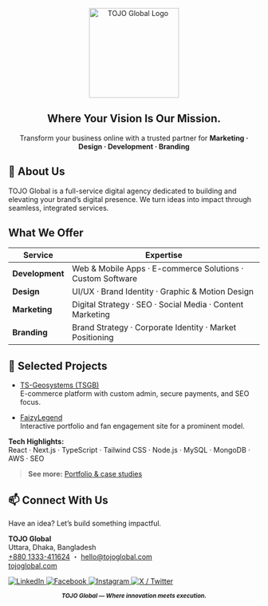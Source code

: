 <p align="center">
  <img src="https://placehold.co/180x36/white/black?font=montserrat&text=TOJO%20GLOBAL" alt="TOJO Global Logo" width="180"/>
</p>

<h2 align="center"><b>Where Your Vision Is Our Mission.</b></h2>
<p align="center">
  Transform your business online with a trusted partner for <b>Marketing · Design · Development · Branding</b>
</p>

## 🚀 About Us

TOJO Global is a full-service digital agency dedicated to building and elevating your brand’s digital presence. We turn ideas into impact through seamless, integrated services.

## What We Offer

| Service           | Expertise                                                                                      |
|-------------------|-----------------------------------------------------------------------------------------------|
| **Development**   | Web & Mobile Apps · E-commerce Solutions · Custom Software                                    |
| **Design**        | UI/UX · Brand Identity · Graphic & Motion Design                                              |
| **Marketing**     | Digital Strategy · SEO · Social Media · Content Marketing                                     |
| **Branding**      | Brand Strategy · Corporate Identity · Market Positioning                                      |

## 🌟 Selected Projects

- [TS-Geosystems (TSGB)](https://ts-geosystems.com.bd)  
  E-commerce platform with custom admin, secure payments, and SEO focus.

- [FaizyLegend](https://faizylegend.com)  
  Interactive portfolio and fan engagement site for a prominent model.

**Tech Highlights:**  
React · Next.js · TypeScript · Tailwind CSS · Node.js · MySQL · MongoDB · AWS · SEO

> **See more:** [Portfolio & case studies](https://tojoglobal.com)

## 📫 Connect With Us

Have an idea? Let’s build something impactful.

**TOJO Global**  
Uttara, Dhaka, Bangladesh  
[+880 1333-411624](tel:+8801333411624) ・ [hello@tojoglobal.com](mailto:hello@tojoglobal.com)  
[tojoglobal.com](https://tojoglobal.com)

<p>
  <a href="https://www.linkedin.com/company/tojoglobal">
    <img src="https://img.shields.io/badge/LinkedIn-0A66C2?style=for-the-badge&logo=linkedin&logoColor=white" alt="LinkedIn"/>
  </a>
  <a href="https://www.facebook.com/tojoglobal">
    <img src="https://img.shields.io/badge/Facebook-1877F2?style=for-the-badge&logo=facebook&logoColor=white" alt="Facebook"/>
  </a>
  <a href="https://www.instagram.com/tojoglobal">
    <img src="https://img.shields.io/badge/Instagram-E4405F?style=for-the-badge&logo=instagram&logoColor=white" alt="Instagram"/>
  </a>
  <a href="https://twitter.com/tojoglobal">
    <img src="https://img.shields.io/badge/X-1DA1F2?style=for-the-badge&logo=twitter&logoColor=white" alt="X / Twitter"/>
  </a>
</p>

<p align="center"><sub><i><b>TOJO Global — Where innovation meets execution.</b></i></sub></p>
